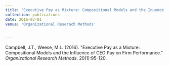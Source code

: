 ```yaml
---
title: "Executive Pay as Mixture: Compositional Models and the Inuence of CEO Pay on Firm Performance"
collection: publications
date: 2016-03-01
venue: 'Organizational Reserach Methods'


---
```

Campbell, J.T., Weese, M.L. (2016). &quot;Executive Pay as a Mixture: Compositional Models and the
Influence of CEO Pay on Firm Performance.&quot; <i>Organizational Research Methods</i>. 20(1):95-120. 



